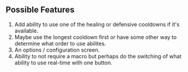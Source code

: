 ## Possible Features
1. Add ability to use one of the healing or defensive cooldowns if it's available.
2. Maybe use the longest cooldown first or have some other way to determine what order to use abilites.
3. An options / configuration screen.
4. Ability to not require a macro but perhaps do the switching of what ability to use real-time with one button.
